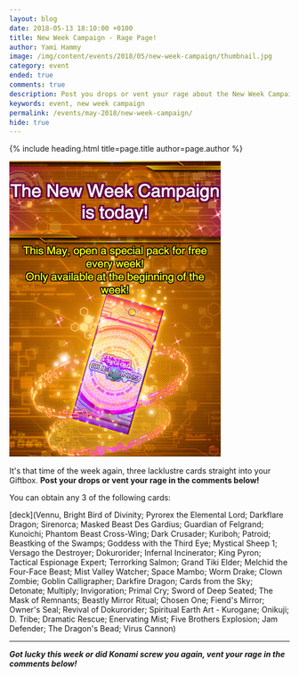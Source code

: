 ```yaml
---
layout: blog
date: 2018-05-13 18:10:00 +0100
title: New Week Campaign - Rage Page!
author: Yami Hammy
image: /img/content/events/2018/05/new-week-campaign/thumbnail.jpg
category: event
ended: true
comments: true
description: Post you drops or vent your rage about the New Week Campaign! 
keywords: event, new week campaign
permalink: /events/may-2018/new-week-campaign/
hide: true
---
```


{% include heading.html title=page.title author=page.author %}

![](/img/content/events/2018/05/new-week-campaign/new-week.jpg)

It's that time of the week again, three lacklustre cards straight into your Giftbox. **Post your drops or vent your rage in the comments below!**

You can obtain any 3 of the following cards:

[deck](Vennu, Bright Bird of Divinity; Pyrorex the Elemental Lord; Darkflare Dragon; Sirenorca; Masked Beast Des Gardius; Guardian of Felgrand; Kunoichi; Phantom Beast Cross-Wing; Dark Crusader; Kuriboh; Patroid; Beastking of the Swamps; Goddess with the Third Eye; Mystical Sheep 1; Versago the Destroyer; Dokurorider; Infernal Incinerator; King Pyron; Tactical Espionage Expert; Terrorking Salmon; Grand Tiki Elder; Melchid the Four-Face Beast; Mist Valley Watcher; Space Mambo; Worm Drake; Clown Zombie; Goblin Calligrapher; Darkfire Dragon; Cards from the Sky; Detonate; Multiply; Invigoration; Primal Cry; Sword of Deep Seated; The Mask of Remnants; Beastly Mirror Ritual; Chosen One; Fiend's Mirror; Owner's Seal; Revival of Dokurorider; Spiritual Earth Art - Kurogane; Onikuji; D. Tribe; Dramatic Rescue; Enervating Mist; Five Brothers Explosion; Jam Defender; The Dragon's Bead; Virus Cannon)

---

***Got lucky this week or did Konami screw you again, vent your rage in the comments below!*** 
